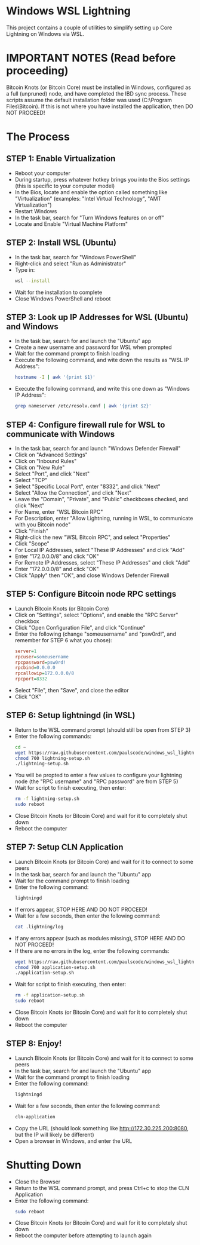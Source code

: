 # Windows WSL Lightning

This project contains a couple of utilities to simplify setting up Core Lightning on Windows via WSL.

# IMPORTANT NOTES (Read before proceeding)

Bitcoin Knots (or Bitcoin Core) must be installed in Windows, configured as a full (unpruned) node, and have completed the IBD sync process.
These scripts assume the default installation folder was used (C:\Program Files\Bitcoin).  If this is not where you have installed the application, then DO NOT PROCEED!

# The Process

## STEP 1: Enable Virtualization
- Reboot your computer
- During startup, press whatever hotkey brings you into the Bios settings (this is specific to your computer model)
- In the Bios, locate and enable the option called something like "Virtualization" (examples: "Intel Virtual Technology", "AMT Virtualization")
- Restart Windows
- In the task bar, search for "Turn Windows features on or off"
- Locate and Enable "Virtual Machine Platform"
## STEP 2: Install WSL (Ubuntu)
- In the task bar, search for "Windows PowerShell"
- Right-click and select "Run as Administrator"
- Type in:
  ```bash
  wsl --install
  ```
- Wait for the installation to complete
- Close Windows PowerShell and reboot
## STEP 3: Look up IP Addresses for WSL (Ubuntu) and Windows
- In the task bar, search for and launch the "Ubuntu" app
- Create a new username and password for WSL when prompted
- Wait for the command prompt to finish loading
- Execute the following command, and wite down the results as "WSL IP Address":
  ```bash
  hostname -I | awk '{print $1}'
  ```
- Execute the following command, and write this one down as "Windows IP Address":
  ```bash
  grep nameserver /etc/resolv.conf | awk '{print $2}'
  ```
## STEP 4: Configure firewall rule for WSL to communicate with Windows
- In the task bar, search for and launch "Windows Defender Firewall"
- Click on "Advanced Settings"
- Click on "Inbound Rules"
- Click on "New Rule"
- Select "Port", and click "Next"
- Select "TCP"
- Select "Specific Local Port", enter "8332", and click "Next"
- Select "Allow the Connection", and click "Next"
- Leave the "Domain", "Private", and "Public" checkboxes checked, and click "Next"
- For Name, enter "WSL Bitcoin RPC"
- For Description, enter "Allow Lightning, running in WSL, to communicate with you Bitcoin node"
- Click "Finish"
- Right-click the new "WSL Bitcoin RPC", and select "Properties"
- Click "Scope"
- For Local IP Addresses, select "These IP Addresses" and click "Add"
- Enter "172.0.0.0/8" and click "OK"
- For Remote IP Addresses, select "These IP Addresses" and click "Add"
- Enter "172.0.0.0/8" and click "OK"
- Click "Apply" then "OK", and close Windows Defender Firewall
## STEP 5: Configure Bitcoin node RPC settings
- Launch Bitcoin Knots (or Bitcoin Core)
- Click on "Settings", select "Options", and enable the "RPC Server" checkbox
- Click "Open Configuration File", and click "Continue"
- Enter the following (change "someusername" and "psw0rd!", and remember for STEP 6 what you chose):
  ```ini
  server=1
  rpcuser=someusername
  rpcpassword=psw0rd!
  rpcbind=0.0.0.0
  rpcallowip=172.0.0.0/8
  rpcport=8332
  ```
- Select "File", then "Save", and close the editor
- Click "OK"
## STEP 6: Setup lightningd (in WSL)
- Return to the WSL command prompt (should still be open from STEP 3)
- Enter the following commands:
  ```bash
  cd ~
  wget https://raw.githubusercontent.com/paulscode/windows_wsl_lightning/refs/heads/main/lightning-setup.sh
  chmod 700 lightning-setup.sh
  ./lightning-setup.sh
  ```
- You will be propted to enter a few values to configure your lightning node (the "RPC username" and "RPC password" are from STEP 5)
- Wait for script to finish executing, then enter:
  ```bash
  rm -f lightning-setup.sh
  sudo reboot
  ```
- Close Bitcoin Knots (or Bitcoin Core) and wait for it to completely shut down
- Reboot the computer
## STEP 7: Setup CLN Application
- Launch Bitcoin Knots (or Bitcoin Core) and wait for it to connect to some peers
- In the task bar, search for and launch the "Ubuntu" app
- Wait for the command prompt to finish loading
- Enter the following command:
  ```bash
  lightningd
  ```
- If errors appear, STOP HERE AND DO NOT PROCEED!
- Wait for a few seconds, then enter the following command:
  ```bash
  cat .lightning/log
  ```
- If any errors appear (such as modules missing), STOP HERE AND DO NOT PROCEED!
- If there are no errors in the log, enter the following commands:
  ```bash
  wget https://raw.githubusercontent.com/paulscode/windows_wsl_lightning/refs/heads/main/application-setup.sh
  chmod 700 application-setup.sh
  ./application-setup.sh
  ```
- Wait for script to finish executing, then enter:
  ```bash
  rm -f application-setup.sh
  sudo reboot
  ```
- Close Bitcoin Knots (or Bitcoin Core) and wait for it to completely shut down
- Reboot the computer
## STEP 8: Enjoy!
- Launch Bitcoin Knots (or Bitcoin Core) and wait for it to connect to some peers
- In the task bar, search for and launch the "Ubuntu" app
- Wait for the command prompt to finish loading
- Enter the following command:
  ```bash
  lightningd
  ```
- Wait for a few seconds, then enter the following command:
  ```bash
  cln-application
  ```
- Copy the URL (should look something like http://172.30.225.200:8080, but the IP will likely be different)
- Open a browser in Windows, and enter the URL

# Shutting Down
- Close the Browser
- Return to the WSL command prompt, and press Ctrl+c to stop the CLN Application
- Enter the following command:
  ```bash
  sudo reboot
  ```
- Close Bitcoin Knots (or Bitcoin Core) and wait for it to completely shut down
- Reboot the computer before attempting to launch again
